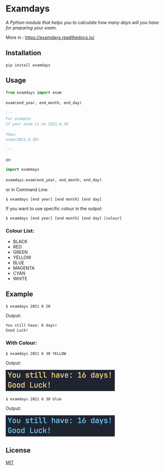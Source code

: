 # Examdays

*A Python module that helps you to calculate how many days will you have for preparing your exam.*

More in : https://examdays.readthedocs.io/


## Installation

```
pip install examdays
```

## Usage

```python
from examdays import exam

exam(end_year, end_month, end_day)

'''
For example:
If your exam is on 2021,6,30

Then:
exam(2021,6,30)

'''

```

or:

```python
import examdays

examdays.exam(end_year, end_month, end_day)

```

or in Command Line:

```
$ examdays [end year] [end month] [end day] 
```

If you want to use specific colour in the output:

```
$ examdays [end year] [end month] [end day] [colour]
```

### Colour List:

+ BLACK
+ RED 
+ GREEN 
+ YELLOW 
+ BLUE 
+ MAGENTA
+ CYAN
+ WHITE 


## Example

```
$ examdays 2021 6 20
```

Output:
```
You still have: 6 days!
Good Luck! 
```

### With Colour:

```
$ examdays 2021 6 30 YELLOW
```
Output:

![Yellow](./yellow.png)

```
$ examdays 2021 6 30 blue
```

Output:

![Blue](./blue.png)


## License

[MIT](https://github.com/meowmeowmeowcat/examdays/blob/4e73c8f419a4bc631088f84532db1d238f9e7284/LICENSE)
